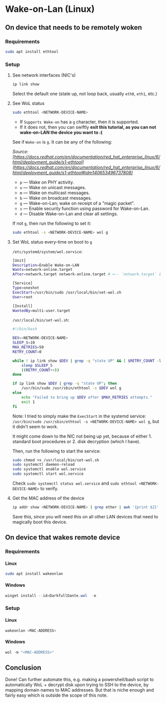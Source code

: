 # Wake-on-Lan (Linux)

## On device that needs to be remotely woken

### Requirements

```bash
sudo apt install ethtool
```

### Setup

1. See network interfaces (NIC's)

    ```bash
    ip link show
    ```

    Select the default one (state up, not loop back, usually `eth0`, `eth1`, etc.)

2. See WoL status

    ```bash
    sudo ethtool <NETWORK-DEVICE-NAME>
    ```

    * If `Supports Wake-on` has a `g` character, then it is supported.
    * If it does not, then you can swiftly **exit this tutorial, as you can not wake-on-LAN the device you want to :(**

    See if `Wake-on` is `g`. It can be any of the following:

    _Source: [https://docs.redhat.com/en/documentation/red_hat_enterprise_linux/6/html/deployment_guide/s1-ethtool](https://docs.redhat.com/en/documentation/red_hat_enterprise_linux/6/html/deployment_guide/s1-ethtool#idm140653496737808)_

    * `p` — Wake on PHY activity.
    * `u` — Wake on unicast messages.
    * `m` — Wake on multicast messages.
    * `b` — Wake on broadcast messages.
    * `g` — Wake-on-Lan; wake on receipt of a "magic packet".
    * `s` — Enable security function using password for Wake-on-Lan.
    * `d` — Disable Wake-on-Lan and clear all settings.

    If not `g`, then run the following to set it:

    ```bash
    sudo ethtool -s <NETWORK-DEVICE-NAME> wol g
    ```

3. Set WoL status every-time on boot to `g`

    `/etc/systemd/system/wol.service`:

    ```bash
    [Unit]
    Description=Enable Wake-on-LAN
    Wants=network-online.target
    After=network.target network-online.target # <-- `network.target` is optional, backwards compatibility

    [Service]
    Type=oneshot
    ExecStart=/usr/bin/sudo /usr/local/bin/set-wol.sh
    User=root

    [Install]
    WantedBy=multi-user.target
    ```

    `/usr/local/bin/set-wol.sh`:

    ```bash
    #!/bin/bash

    DEV=<NETWORK-DEVICE-NAME>
    SLEEP_S=10
    MAX_RETRIES=50
    RETRY_COUNT=0

    while ! ip link show $DEV | grep -q "state UP" && [ $RETRY_COUNT -lt $MAX_RETRIES ]; do
        sleep $SLEEP_S
        ((RETRY_COUNT++))
    done

    if ip link show $DEV | grep -q "state UP"; then
        /usr/bin/sudo /usr/sbin/ethtool -s $DEV wol g
    else
        echo "Failed to bring up $DEV after $MAX_RETRIES attempts."
        exit 1
    fi
    ```

    Note: I tried to simply make the `ExecStart` in the systemd service: `/usr/bin/sudo /usr/sbin/ethtool -s <NETWORK-DEVICE-NAME> wol g`, but it didn't seem to work.

    It might come down to the NIC not being up yet, because of either 1. standard boot procedures or 2. disk decryption (which I have).

    Then, run the following to start the service:

    ```bash
    sudo chmod +x /usr/local/bin/set-wol.sh
    sudo systemctl daemon-reload
    sudo systemctl enable wol.service
    sudo systemctl start wol.service
    ```

    Check `sudo systemctl status wol.service` and `sudo ethtool <NETWORK-DEVICE-NAME>` to verify.

4. Get the MAC address of the device

    ```bash
    ip addr show <NETWORK-DEVICE-NAME> | grep ether | awk '{print $2}'
    ```

    Save this, since you will need this on all other LAN devices that need to magically boot this device.

## On device that wakes remote device

### Requirements

#### Linux

```bash
sudo apt install wakeonlan
```

#### Windows

```powershell
winget install --id=DarkfullDante.wol  -e
```

### Setup

#### Linux

```bash
wakeonlan <MAC-ADDRESS>
```

#### Windows

```powershell
wol -m "<MAC-ADDRESS>"
```

## Conclusion

Done! Can further automate this, e.g. making a powershell/bash script to automatically WoL + decrypt disk upon trying to SSH to the device, by mapping domain names to MAC addresses. But that is niche enough and fairly easy which is outside the scope of this note.
